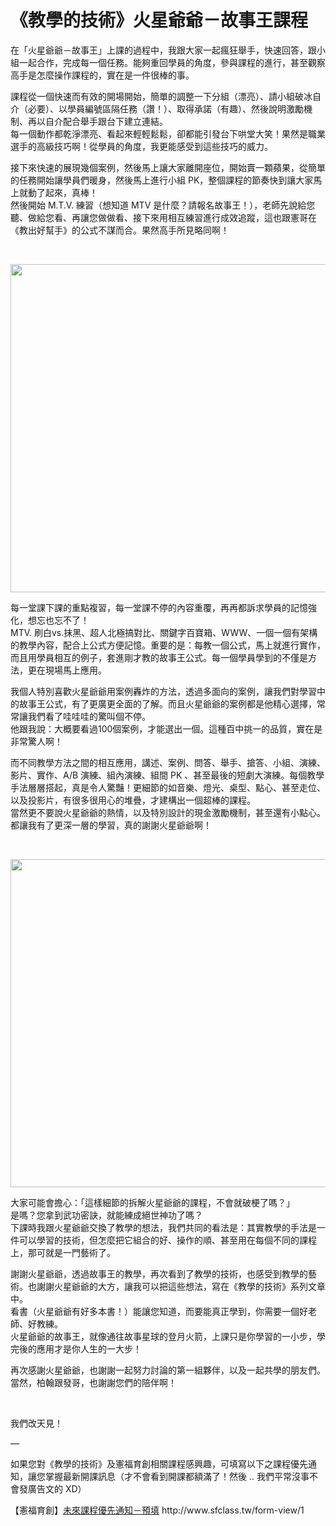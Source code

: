 # 《教學的技術》火星爺爺－故事王課程 

<p>在「火星爺爺－故事王」上課的過程中，我跟大家一起瘋狂舉手，快速回答，跟小組一起合作，完成每一個任務。能夠重回學員的角度，參與課程的進行，甚至觀察高手是怎麼操作課程的，實在是一件很棒的事。</p>
<p>課程從一個快速而有效的開場開始，簡單的調整一下分組（漂亮）、請小組破冰自介（必要）、以學員編號區隔任務（讚！）、取得承諾（有趣）、然後說明激勵機制、再以自介配合舉手跟台下建立連結。<br/>
每一個動作都乾淨漂亮、看起來輕輕鬆鬆，卻都能引發台下哄堂大笑！果然是職業選手的高級技巧啊！從學員的角度，我更能感受到這些技巧的威力。</p>
<p>接下來快速的展現幾個案例，然後馬上讓大家離開座位，開始賣一顆蘋果，從簡單的任務開始讓學員們暖身，然後馬上進行小組 PK，整個課程的節奏快到讓大家馬上就動了起來，真棒！<br/>
然後開始 M.T.V. 練習（想知道 MTV 是什麼？請報名故事王！），老師先說給您聽、做給您看、再讓您做做看、接下來用相互練習進行成效追蹤，這也跟憲哥在《教出好幫手》的公式不謀而合。果然高手所見略同啊！</p>
<p> </p>
<p><img alt="" class="alignnone wp-image-1212" height="525" sizes="(max-width: 700px) 100vw, 700px" src="https://afu.tw/wp-content/uploads/2018/08/火星爺爺-1-1.jpg" srcset="https://afu.tw/wp-content/uploads/2018/08/火星爺爺-1-1.jpg 960w, https://afu.tw/wp-content/uploads/2018/08/火星爺爺-1-1-300x225.jpg 300w, https://afu.tw/wp-content/uploads/2018/08/火星爺爺-1-1-768x576.jpg 768w, https://afu.tw/wp-content/uploads/2018/08/火星爺爺-1-1-195x146.jpg 195w, https://afu.tw/wp-content/uploads/2018/08/火星爺爺-1-1-50x38.jpg 50w, https://afu.tw/wp-content/uploads/2018/08/火星爺爺-1-1-100x75.jpg 100w" width="700"/></p>
<p>每一堂課下課的重點複習，每一堂課不停的內容重覆，再再都訴求學員的記憶強化，想忘也忘不了！<br/>
MTV. 刷白vs.抹黑、超人北極搞對比、關鍵字百寶箱、WWW、一個一個有架構的教學內容，配合上公式方便記憶。重要的是：每教一個公式，馬上就進行實作，而且用學員相互的例子，套進剛才教的故事王公式。每一個學員學到的不僅是方法，更在現場馬上應用。</p>
<p>我個人特別喜歡火星爺爺用案例轟炸的方法，透過多面向的案例，讓我們對學習中的故事王公式，有了更廣更全面的了解。而且火星爺爺的案例都是他精心選擇，常常讓我們看了哇哇哇的驚叫個不停。<br/>
他跟我說：大概要看過100個案例，才能選出一個。這種百中挑一的品質，實在是非常驚人啊！</p>
<p>而不同教學方法之間的相互應用，講述、案例、問答、舉手、搶答、小組、演練、影片、實作、A/B 演練、組內演練、組間 PK 、甚至最後的短劇大演練。每個教學手法層層搭起，真是令人驚豔！更細節的如音樂、燈光、桌型、點心、甚至走位、以及投影片，有很多很用心的堆疊，才建構出一個超棒的課程。<br/>
當然更不要說火星爺爺的熱情，以及特別設計的現金激勵機制，甚至還有小點心。都讓我有了更深一層的學習，真的謝謝火星爺爺啊！</p>
<p> </p>
<p><img alt="" class="alignnone wp-image-1214" height="525" sizes="(max-width: 700px) 100vw, 700px" src="https://afu.tw/wp-content/uploads/2018/09/火星爺爺-2.jpg" srcset="https://afu.tw/wp-content/uploads/2018/09/火星爺爺-2.jpg 960w, https://afu.tw/wp-content/uploads/2018/09/火星爺爺-2-300x225.jpg 300w, https://afu.tw/wp-content/uploads/2018/09/火星爺爺-2-768x576.jpg 768w, https://afu.tw/wp-content/uploads/2018/09/火星爺爺-2-195x146.jpg 195w, https://afu.tw/wp-content/uploads/2018/09/火星爺爺-2-50x38.jpg 50w, https://afu.tw/wp-content/uploads/2018/09/火星爺爺-2-100x75.jpg 100w" width="700"/></p>
<p>大家可能會擔心：「這樣細節的拆解火星爺爺的課程，不會就破梗了嗎？」<br/>
是嗎？您拿到武功密訣，就能練成絕世神功了嗎？<br/>
下課時我跟火星爺爺交換了教學的想法，我們共同的看法是：其實教學的手法是一件可以學習的技術，但怎麼把它組合的好、操作的順、甚至用在每個不同的課程上，那可就是一門藝術了。</p>
<p>謝謝火星爺爺，透過故事王的教學，再次看到了教學的技術，也感受到教學的藝術。也謝謝火星爺爺的大方，讓我可以把這些想法，寫在《教學的技術》系列文章中。<br/>
看書（火星爺爺有好多本書！）能讓您知道，而要能真正學到，你需要一個好老師、好教練。<br/>
火星爺爺的故事王，就像通往故事星球的登月火箭，上課只是你學習的一小步，學完後的應用才是你人生的一大步！</p>
<p>再次感謝火星爺爺，也謝謝一起努力討論的第一組夥伴，以及一起共學的朋友們。<br/>
當然，柏翰跟發哥，也謝謝您們的陪伴啊！</p>
<p> </p>
<p>我們改天見！</p>
<p>—</p>
<p>如果您對《教學的技術》及憲福育創相關課程感興趣，可填寫以下之課程優先通知，讓您掌握最新開課訊息（才不會看到開課都額滿了！然後 .. 我們平常沒事不會發廣告文的 XD）</p>
<p>【憲福育創】<a href="http://www.sfclass.tw/form-view/1">未來課程優先通知－預填</a> http://www.sfclass.tw/form-view/1</p>